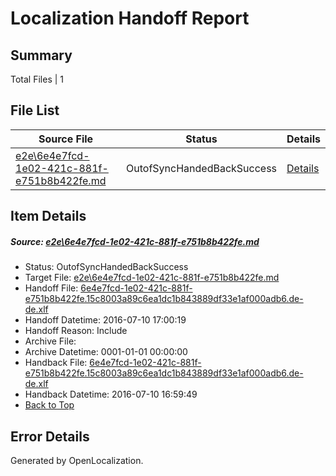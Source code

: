 # <a name='report-top'></a> Localization Handoff Report

## Summary
 Total Files | 1

## File List
 Source File | Status | Details 
 ----------- | ------ | ------- 
 [e2e\6e4e7fcd-1e02-421c-881f-e751b8b422fe.md](https://github.com/OpenLocalizationTestOrg/oltest/blob/2dca57cb3102685c4d49e5fa259fb6e97abae3b1/e2e/6e4e7fcd-1e02-421c-881f-e751b8b422fe.md) | OutofSyncHandedBackSuccess | [Details](#98eaa1dd5a3d7a686e5da9215fe69bcc2a50b3bd1)

## Item Details
##### <a name='98eaa1dd5a3d7a686e5da9215fe69bcc2a50b3bd1'></a> Source: [e2e\6e4e7fcd-1e02-421c-881f-e751b8b422fe.md](https://github.com/OpenLocalizationTestOrg/oltest/blob/2dca57cb3102685c4d49e5fa259fb6e97abae3b1/e2e/6e4e7fcd-1e02-421c-881f-e751b8b422fe.md)
* Status: OutofSyncHandedBackSuccess
* Target File: [e2e\6e4e7fcd-1e02-421c-881f-e751b8b422fe.md](https://github.com/OpenLocalizationTestOrg/oltest-dede-fly/blob/a82da28379f761a0da8459f55237fa01aac83f8c/e2e/6e4e7fcd-1e02-421c-881f-e751b8b422fe.md)
* Handoff File: [6e4e7fcd-1e02-421c-881f-e751b8b422fe.15c8003a89c6ea1dc1b843889df33e1af000adb6.de-de.xlf](https://github.com/OpenLocalizationTestOrg/olhandoff-e2e/blob/55e60a57ddf4339ae10b162e296582bf6a234050/ol-handoff/OpenLocalizationTestOrg/oltest-dede-fly/ci/ht/6e4e7fcd-1e02-421c-881f-e751b8b422fe.15c8003a89c6ea1dc1b843889df33e1af000adb6.de-de.xlf)
* Handoff Datetime: 2016-07-10 17:00:19
* Handoff Reason: Include
* Archive File: 
* Archive Datetime: 0001-01-01 00:00:00
* Handback File: [6e4e7fcd-1e02-421c-881f-e751b8b422fe.15c8003a89c6ea1dc1b843889df33e1af000adb6.de-de.xlf](https://github.com/OpenLocalizationTestOrg/olhandback-e2e/blob/605cd21ad51cb9965f00d87b11e18d72809fdc5a/ol-handback/OpenLocalizationTestOrg/oltest-dede-fly/ci/ht/6e4e7fcd-1e02-421c-881f-e751b8b422fe.15c8003a89c6ea1dc1b843889df33e1af000adb6.de-de.xlf)
* Handback Datetime: 2016-07-10 16:59:49
* [Back to Top](#report-top)


## Error Details

Generated by OpenLocalization.
